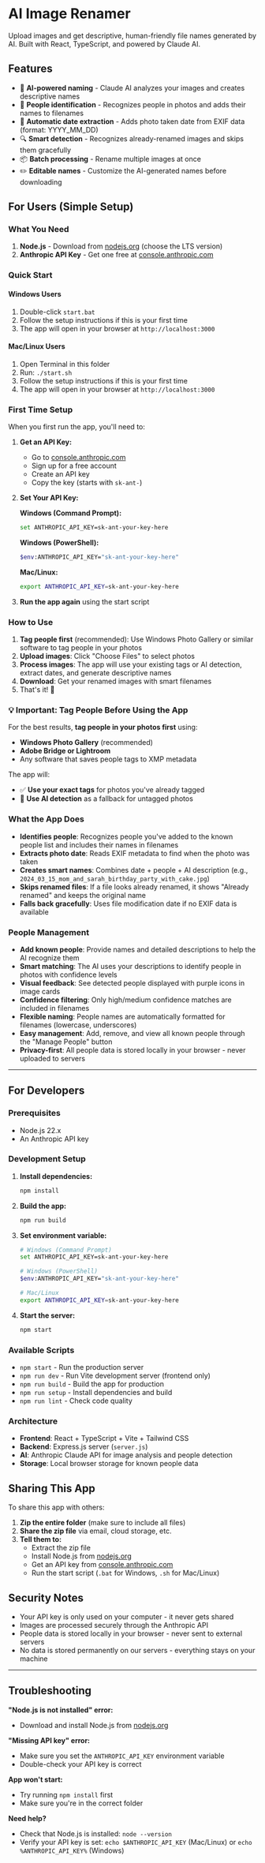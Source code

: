 # AI Image Renamer

Upload images and get descriptive, human-friendly file names generated by AI. Built with React, TypeScript, and powered by Claude AI.

## Features
- 🤖 **AI-powered naming** - Claude AI analyzes your images and creates descriptive names
- 👥 **People identification** - Recognizes people in photos and adds their names to filenames
- 📅 **Automatic date extraction** - Adds photo taken date from EXIF data (format: YYYY_MM_DD)
- 🔍 **Smart detection** - Recognizes already-renamed images and skips them gracefully
- 📦 **Batch processing** - Rename multiple images at once
- ✏️ **Editable names** - Customize the AI-generated names before downloading

## For Users (Simple Setup)

### What You Need
1. **Node.js** - Download from [nodejs.org](https://nodejs.org) (choose the LTS version)
2. **Anthropic API Key** - Get one free at [console.anthropic.com](https://console.anthropic.com)

### Quick Start

#### Windows Users
1. Double-click `start.bat`
2. Follow the setup instructions if this is your first time
3. The app will open in your browser at `http://localhost:3000`

#### Mac/Linux Users
1. Open Terminal in this folder
2. Run: `./start.sh`
3. Follow the setup instructions if this is your first time
4. The app will open in your browser at `http://localhost:3000`

### First Time Setup
When you first run the app, you'll need to:

1. **Get an API Key:**
   - Go to [console.anthropic.com](https://console.anthropic.com)
   - Sign up for a free account
   - Create an API key
   - Copy the key (starts with `sk-ant-`)

2. **Set Your API Key:**
   
   **Windows (Command Prompt):**
   ```bash
   set ANTHROPIC_API_KEY=sk-ant-your-key-here
   ```
   
   **Windows (PowerShell):**
   ```bash
   $env:ANTHROPIC_API_KEY="sk-ant-your-key-here"
   ```
   
   **Mac/Linux:**
   ```bash
   export ANTHROPIC_API_KEY=sk-ant-your-key-here
   ```

3. **Run the app again** using the start script

### How to Use
1. **Tag people first** (recommended): Use Windows Photo Gallery or similar software to tag people in your photos
2. **Upload images**: Click "Choose Files" to select photos
3. **Process images**: The app will use your existing tags or AI detection, extract dates, and generate descriptive names
4. **Download**: Get your renamed images with smart filenames
5. That's it! 🎉

### 💡 Important: Tag People Before Using the App
For the best results, **tag people in your photos first** using:
- **Windows Photo Gallery** (recommended)
- **Adobe Bridge or Lightroom**
- Any software that saves people tags to XMP metadata

The app will:
- ✅ **Use your exact tags** for photos you've already tagged
- 🤖 **Use AI detection** as a fallback for untagged photos

### What the App Does
- **Identifies people**: Recognizes people you've added to the known people list and includes their names in filenames
- **Extracts photo date**: Reads EXIF metadata to find when the photo was taken
- **Creates smart names**: Combines date + people + AI description (e.g., `2024_03_15_mom_and_sarah_birthday_party_with_cake.jpg`)
- **Skips renamed files**: If a file looks already renamed, it shows "Already renamed" and keeps the original name
- **Falls back gracefully**: Uses file modification date if no EXIF data is available

### People Management
- **Add known people**: Provide names and detailed descriptions to help the AI recognize them
- **Smart matching**: The AI uses your descriptions to identify people in photos with confidence levels
- **Visual feedback**: See detected people displayed with purple icons in image cards
- **Confidence filtering**: Only high/medium confidence matches are included in filenames
- **Flexible naming**: People names are automatically formatted for filenames (lowercase, underscores)
- **Easy management**: Add, remove, and view all known people through the "Manage People" button
- **Privacy-first**: All people data is stored locally in your browser - never uploaded to servers

---

## For Developers

### Prerequisites
- Node.js 22.x
- An Anthropic API key

### Development Setup

1. **Install dependencies:**
   ```bash
   npm install
   ```

2. **Build the app:**
   ```bash
   npm run build
   ```

3. **Set environment variable:**
   ```bash
   # Windows (Command Prompt)
   set ANTHROPIC_API_KEY=sk-ant-your-key-here
   
   # Windows (PowerShell)
   $env:ANTHROPIC_API_KEY="sk-ant-your-key-here"
   
   # Mac/Linux
   export ANTHROPIC_API_KEY=sk-ant-your-key-here
   ```

4. **Start the server:**
   ```bash
   npm start
   ```

### Available Scripts
- `npm start` - Run the production server
- `npm run dev` - Run Vite development server (frontend only)
- `npm run build` - Build the app for production
- `npm run setup` - Install dependencies and build
- `npm run lint` - Check code quality

### Architecture
- **Frontend**: React + TypeScript + Vite + Tailwind CSS
- **Backend**: Express.js server (`server.js`)
- **AI**: Anthropic Claude API for image analysis and people detection
- **Storage**: Local browser storage for known people data

## Sharing This App

To share this app with others:

1. **Zip the entire folder** (make sure to include all files)
2. **Share the zip file** via email, cloud storage, etc.
3. **Tell them to:**
   - Extract the zip file
   - Install Node.js from [nodejs.org](https://nodejs.org)
   - Get an API key from [console.anthropic.com](https://console.anthropic.com)
   - Run the start script (`.bat` for Windows, `.sh` for Mac/Linux)

## Security Notes

- Your API key is only used on your computer - it never gets shared
- Images are processed securely through the Anthropic API
- People data is stored locally in your browser - never sent to external servers
- No data is stored permanently on our servers - everything stays on your machine

---

## Troubleshooting

**"Node.js is not installed" error:**
- Download and install Node.js from [nodejs.org](https://nodejs.org)

**"Missing API key" error:**
- Make sure you set the `ANTHROPIC_API_KEY` environment variable
- Double-check your API key is correct

**App won't start:**
- Try running `npm install` first
- Make sure you're in the correct folder

**Need help?**
- Check that Node.js is installed: `node --version`
- Verify your API key is set: `echo $ANTHROPIC_API_KEY` (Mac/Linux) or `echo %ANTHROPIC_API_KEY%` (Windows)